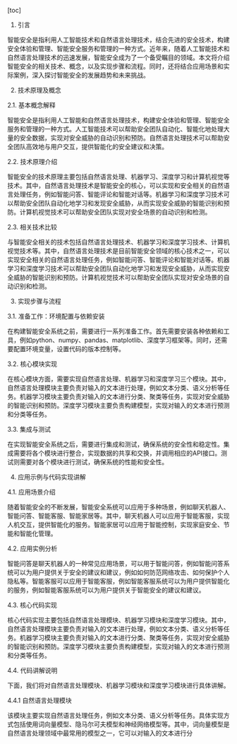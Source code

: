 
[toc]                    
                
                
1. 引言

智能安全是指利用人工智能技术和自然语言处理技术，结合先进的安全技术，构建安全体验和管理、智能安全服务和管理的一种方式。近年来，随着人工智能技术和自然语言处理技术的迅速发展，智能安全成为了一个备受瞩目的领域。本文将介绍智能安全的相关技术、概念，以及实现步骤和流程。同时，还将结合应用场景和实际案例，深入探讨智能安全的发展趋势和未来挑战。

2. 技术原理及概念

2.1. 基本概念解释

智能安全是指利用人工智能和自然语言处理技术，构建安全体验和管理、智能安全服务和管理的一种方式。人工智能技术可以帮助安全团队自动化、智能化地处理大量的安全数据，实现对安全威胁的自动识别和预防。自然语言处理技术可以帮助安全团队高效地与用户交互，提供智能化的安全建议和决策。

2.2. 技术原理介绍

智能安全的技术原理主要包括自然语言处理、机器学习、深度学习和计算机视觉等技术。其中，自然语言处理技术是智能安全的核心，可以实现和安全相关的自然语言处理任务，例如智能问答、智能评论和智能对话等。机器学习和深度学习技术可以帮助安全团队自动化地学习和发现安全威胁，从而实现安全威胁的智能识别和预防。计算机视觉技术可以帮助安全团队实现对安全场景的自动识别和检测。

2.3. 相关技术比较

与智能安全相关的技术包括自然语言处理技术、机器学习和深度学习技术、计算机视觉技术等。其中，自然语言处理技术是目前智能安全领域的核心技术之一，可以实现安全相关的自然语言处理任务，例如智能问答、智能评论和智能对话等。机器学习和深度学习技术可以帮助安全团队自动化地学习和发现安全威胁，从而实现安全威胁的智能识别和预防。计算机视觉技术可以帮助安全团队实现对安全场景的自动识别和检测。

3. 实现步骤与流程

3.1. 准备工作：环境配置与依赖安装

在构建智能安全系统之前，需要进行一系列准备工作。首先需要安装各种依赖和工具，例如python、numpy、pandas、matplotlib、深度学习框架等。同时，还需要配置环境变量，设置代码的版本控制等。

3.2. 核心模块实现

在核心模块方面，需要实现自然语言处理、机器学习和深度学习三个模块。其中，自然语言处理模块主要负责对输入的文本进行处理，例如文本分类、语义分析等任务。机器学习模块主要负责对输入的文本进行分类、聚类等任务，实现对安全威胁的智能识别和预防。深度学习模块主要负责构建模型，实现对输入的文本进行预测和分类等任务。

3.3. 集成与测试

在实现智能安全系统之后，需要进行集成和测试，确保系统的安全性和稳定性。集成需要将各个模块进行整合，实现数据的共享和交换，并调用相应的API接口。测试则需要对各个模块进行测试，确保系统的性能和安全性。

4. 应用示例与代码实现讲解

4.1. 应用场景介绍

随着智能安全的不断发展，智能安全系统可以应用于多种场景，例如聊天机器人、智能问答、智能客服、智能家居等。其中，聊天机器人可以应用于智能客服，实现人机交互，提供智能化的服务。智能家居可以应用于智能控制，实现家庭安全、节能和智能化管理。

4.2. 应用实例分析

智能问答是聊天机器人的一种常见应用场景，可以用于智能问答，例如智能问答系统可以为用户提供关于安全的建议和建议，例如如何防范网络攻击、如何保护个人隐私等。智能客服可以应用于智能客服，例如智能客服系统可以为用户提供智能化的服务，例如智能客服系统可以为用户提供关于智能安全的建议和建议。

4.3. 核心代码实现

核心代码实现主要包括自然语言处理模块、机器学习模块和深度学习模块。其中，自然语言处理模块主要负责对输入的文本进行处理，例如文本分类、语义分析等任务。机器学习模块主要负责对输入的文本进行分类、聚类等任务，实现对安全威胁的智能识别和预防。深度学习模块主要负责构建模型，实现对输入的文本进行预测和分类等任务。

4.4. 代码讲解说明

下面，我们将对自然语言处理模块、机器学习模块和深度学习模块进行具体讲解。

4.4.1 自然语言处理模块

该模块主要实现自然语言处理任务，例如文本分类、语义分析等任务。具体实现方式包括使用词向量模型、隐马尔可夫模型和神经网络模型等。其中，词向量模型是自然语言处理领域中最常用的模型之一，它可以对输入的文本进行分

